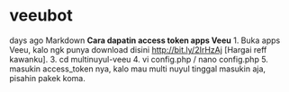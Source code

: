 # veeubot
 days ago Markdown **Cara dapatin access token apps Veeu** 1. Buka apps Veeu, kalo ngk punya download disini http://bit.ly/2IrHzAj [Hargai reff kawanku]. 3. cd multinuyul-veeu 4. vi config.php / nano config.php 5. masukin access_token nya, kalo mau multi nuyul tinggal masukin aja, pisahin pakek koma.

